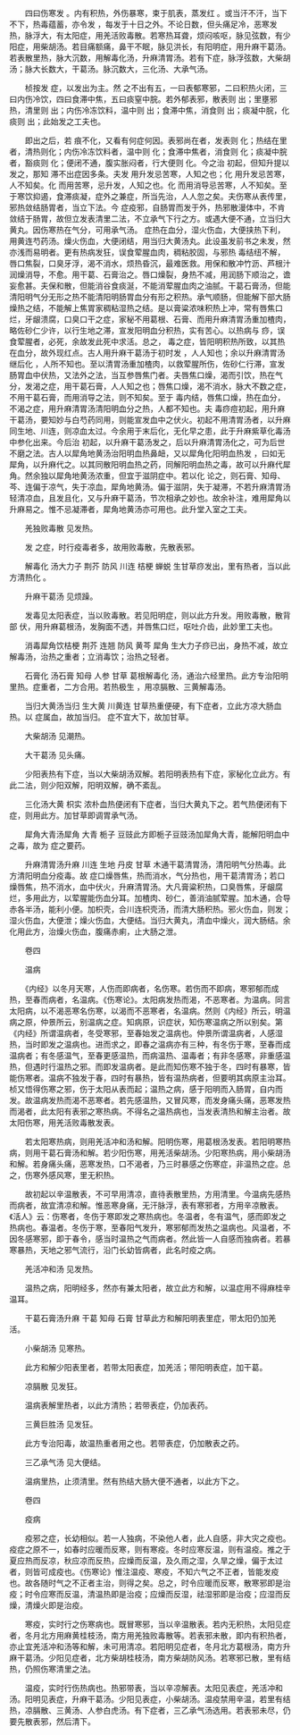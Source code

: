<!-- { "loadSidebar": true } -->
　　四曰伤寒发 。内有积热，外伤暴寒，束于肌表，蒸发红 。或当汗不汗，当下不下，热毒蕴蓄，亦令发 ，每发于十日之外。不论日数，但头痛足冷，恶寒发热，脉浮大，有太阳症，用羌活败毒散。若寒热耳聋，烦闷咳呕，脉见弦数，有少阳症，用柴胡汤。若目痛额痛，鼻干不眠，脉见洪长，有阳明症，用升麻干葛汤。若表散里热，脉大沉数，用解毒化汤，升麻清胃汤。若有下症，脉浮弦数，大柴胡汤；脉大长数大，干葛汤。脉沉数大，三化汤、大承气汤。

　　桢按发 症，以发出为主。然 之不出有五，一曰表郁寒邪，二曰积热火闭，三曰内伤冷饮，四曰食滞中焦，五曰痰窒中脘。若外郁表邪，散表则 出；里壅邪热，清里则 出；内伤冷冻饮料，温中则 出；食滞中焦，消食则 出；痰凝中脘，化痰则 出；此始发之工夫也。

　　即出之后，若 痕不化，又看有何症何因。表邪尚在者，发表则 化；热结在里者，清热则化；内伤冷冻饮料者，温中则 化；食滞中焦者，消食则 化；痰凝中脘者，豁痰则 化；便闭不通，腹实胀闷者，行大便则 化。今之治 初起，但知升提以发之，那知 滞不出症因多条。夫发 用升发忌苦寒，人知之也；化 用升发忌苦寒，人不知矣。化 而用苦寒，忌升发，人知之也。化 而用消导忌苦寒，人不知矣。至于寒饮抑遏，食滞痰凝，症外之兼症，所当先治，人人忽之矣。夫伤寒从表传里，邪热敛结肠胃者，当立下法。今 症疫邪，自肠胃而发于外，热邪散漫体中，不肯敛结于肠胃，故但立发表清里二法，不立承气下行之方。或遇大便不通，立当归大黄丸。因伤寒热在气分，可用承气汤。 症热在血分，湿火伤血，大便挟热下利，用黄连芍药汤。燥火伤血，大便闭结，用当归大黄汤丸。此设虽发前书之未发，然亦浅而易明者。更有热病发狂，误食荤腥血肉，稠粘胶固，与邪热 毒结纽不解，唇口焦裂，口臭牙浮，渴不消水，烦热昏沉，最难医救。用保和散冲竹沥、芦根汁润燥消导，不愈。用干葛、石膏治之。唇口燥裂，身热不减，用润肠下顺治之，谵妄愈甚。夫保和散，但能消谷食痰涎，不能消荤腥血肉之油腻。干葛石膏汤，但能清阳明气分无形之热不能清阳明肠胃血分有形之积热。承气顺肠，但能解下部大肠燥热之结，不能解上焦胃家稠粘湿热之结。是以膏粱浓味积热上冲，常有唇焦口烂，牙龈溃腐，口臭口干之症，家秘不用葛根、石膏、而用升麻清胃汤重加楂肉，略佐砂仁少许，以行生地之滞，宣发阳明血分积热，实有苦心。以热病与 痧，误食荤腥者，必死，余故发此死中求活。总之， 毒之症，皆阳明积热所致，以其热在血分，故外现红点。古人用升麻干葛汤于初时发 ，人人知也；余以升麻清胃汤继后化 ，人所不知也。至以清胃汤重加楂肉，以救荤腥所伤，佐砂仁行滞，宣发肠胃血中伏热，又法外之法，当互参唇焦门者。夫唇焦口燥，渴而引饮，热在气分，发渴之症，用干葛石膏，人人知之也；唇焦口燥，渴不消水，脉大不数之症，不用干葛石膏，而用消导之法，则不知矣。至于 毒内结，唇焦口燥，热在血分，不渴之症，用升麻清胃汤清阳明血分之热，人都不知也。夫 毒痧痘初起，用升麻干葛汤，要知妙与白芍药同用，则能宣发血中之伏火。初起不用清胃汤者，以升麻同生地、川连，则凉血太过。今余用于末后化，无化早之患，此于升麻紫草化毒汤中参化出来。今后治 初起，以升麻干葛汤发之，后以升麻清胃汤化之，可为后世不磨之法。古人以犀角地黄汤治阳明血热鼻衄，又以犀角化阳明血热发 ，曰如无犀角，以升麻代之。以其同散阳明血热之药，同解阳明血热之毒，故可以升麻代犀角。然余独以犀角地黄汤浓重，但宜于滋阴症中。若以化 论之，则石膏、知母、芩、连偏于凉气，失于凉血，犀角地黄汤。偏于滋阴，失于凝滞，不若升麻清胃汤轻清凉血，且发且化，又与升麻干葛汤，节次相承之妙也。故余补注，难用犀角以升麻易之。惟不忌凝滞者，犀角地黄汤亦可用也。此升堂入室之工夫。

　　羌独败毒散 见发热。

　　发 之症，时行疫毒者多，故用败毒散，先散表邪。

　　解毒化 汤大力子 荆芥 防风 川连 桔梗 蝉蜕 生甘草痧发出，里有热者，当以此方清热化 。

　　升麻干葛汤 见烦躁。

　　发毒见太阳表症，当以败毒散。若见阳明症，则以此方升发。用败毒散，散背部 伏，用升麻葛根汤，发胸面不透，并唇焦口烂，呕吐介齿，此妙里工夫也。

　　消毒犀角饮桔梗 荆芥 连翘 防风 黄芩 犀角 生大力子痧已出，身热不减，故立解毒汤，治热之重者；立消毒饮；治热之轻者。

　　石膏化 汤石膏 知母 人参 甘草 葛根解毒化 汤，通治六经里热。此方专治阳明里热。症重者，二方合用。若热极生 ，用凉膈散、三黄解毒汤。

　　当归大黄汤当归 生大黄 川黄连 甘草热重便硬，有下症者，立此方凉大肠血热。以 症属血，故加当归。 症不宜大下，故加甘草。

　　大柴胡汤 见潮热。

　　大干葛汤 见头痛。

　　少阳表热有下症，当以大柴胡汤双解。若阳明表热有下症，家秘化立此方。有此二法，则少阳双解，阳明双解，确不紊乱。

　　三化汤大黄 枳实 浓朴血热便闭有下症者，当归大黄丸下之。若气热便闭有下症，则用此方。加甘草即调胃承气汤。

　　犀角大青汤犀角 大青 栀子 豆豉此方即栀子豆豉汤加犀角大青，能解阳明血中之毒，故为 症之要药。

　　升麻清胃汤升麻 川连 生地 丹皮 甘草 木通干葛清胃汤，清阳明气分热毒。此方清阳明血分疫毒。故 症口燥唇焦，热而消水，气分热也，用干葛清胃汤；若口燥唇焦，热不消水，血中伏火，升麻清胃汤。大凡膏粱积热，口臭唇焦，牙龈腐烂，多用此方，以荤腥能伤血分耳。加楂肉、砂仁，善消油腻荤腥。加木通，合导赤各半汤，能利小便。加枳壳，合川连枳壳汤，而清大肠积热。邪火伤血，则发；湿火伤血，大便泄；燥火伤血，大便结。当归大黄丸，清血中燥火，润大肠结。余化用此方，治燥火伤血，腹痛赤痢，止大肠之泄。

　　卷四

　　温病

　　《内经》以冬月天寒，人伤而即病者，名伤寒。若伤而不即病，寒邪郁而成热，至春而病者，名温病。《伤寒论》。太阳病发热而渴，不恶寒者。为温病。同言太阳病，以不渴恶寒名伤寒，以渴而不恶寒者，名温病。然则《内经》所云，明温病之原，仲景所云，别温病之症。知病原，识症状，知伤寒温病之所以别矣。第《内经》所谓温病者，冬受寒邪，至春始发之温病也。仲景所谓温病者，人感湿热，当时即发之温病也。进而求之，即春之温病亦有三种，有冬伤于寒，至春而成温病者；有冬感温气，至春更感温热，而病温热、温毒者；有非冬感寒，非重感温热，但遇时行温热之邪。而即发温病者。是此而知伤寒不独于冬，四时有暴寒，皆能伤寒者。温病不独发于春，四时有暴热，皆有温热病者，但要明其病原主治耳。桢又悟得伤寒之邪，伤于太阳从表而起；温热之病，感于阳明而入肠胃，自内而发。故温病发热而渴不恶寒者。若先感温热，又冒风寒，而发身痛头痛，恶寒发热而渴者，此太阳有表邪之寒热病。不得名之温热病也，当发表清热和解主治者。故太阳伤寒，用羌活败毒散发表。

　　若太阳寒热病，则用羌活冲和汤和解。阳明伤寒，用葛根汤发表。若阳明寒热病，则用干葛石膏汤和解。若少阳伤寒，用羌活柴胡汤。少阳寒热病，用小柴胡汤和解。若身痛头痛，恶寒发热，口不渴者，乃三时暴感之伤寒症，非温热之症。总之，伤寒外感风寒，里无积热。

　　故初起以辛温散表，不可早用清凉，直待表散里热，方用清里。今温病先感热而病者，故宜清凉和解。惟恶寒身痛，无汗脉浮，表有寒邪者，方用辛凉散表。《活人》云：伤寒者，冬伤于寒即发之寒热病也。冬温者，冬有温气，感而即发之热病也。春温者。冬伤于寒，至春阳气发升，寒邪郁而发热之温病也。风温者，不因冬感寒邪，即于春令，感当时温热之气而病者。然此皆一人自感而独病者。若暴寒暴热，天地之邪气流行，沿门长幼皆病者，此名时疫之病。

　　羌活冲和汤 见发热。

　　温热之病，阳明经多，然亦有兼太阳者，故立此方和解，以温症用不得麻桂辛温耳。

　　干葛石膏汤升麻 干葛 知母 石膏 甘草此方和解阳明表里症，带太阳仍加羌活。

　　小柴胡汤 见寒热。

　　此方和解少阳表里者，若带太阳表症，加羌活；带阳明表症，加干葛。

　　凉膈散 见发狂。

　　温病表解里热者，以此方清热；若带表症，仍加表药。

　　三黄巨胜汤 见发狂。

　　此方专治阳毒，故温热重者用之也。若带表症，仍加散表之药。

　　三乙承气汤 见大便结。

　　温病里热，止须清里。然有热结大肠大便不通者，以此方下之。

　　卷四

　　疫病

　　疫邪之症，长幼相似。若一人独病，不染他人者，此人自感，非大灾之疫也。疫症之原不一，如春时应暖而反寒，则有寒疫。冬时应寒反温，则有温疫。推之于夏应热而反凉，秋应凉而反热，应燥而反温，及久雨之湿，久旱之燥，偏于太过者，则皆可成疫也。《伤寒论》惟注温疫、寒疫，不知六气之不正者，皆能发疫也。故各随时气之不正者主治，则得之矣。总之，时令应暖而反寒，散寒邪即是治疫；时令应寒而反温，清温热即是治疫；应燥而反湿，祛湿邪即是治疫；应湿而反燥，清燥火即是治疫。

　　寒疫，实时行之伤寒病也。既冒寒邪，当以辛温散表。若内无积热，太阳见症者，冬月北方用麻黄桂枝汤，南方用羌独败毒散等。若表邪未散，即内有积热者，亦止宜羌活冲和汤等和解，未可用清凉。若阳明见症者，冬月北方葛根汤，南方升麻干葛汤。少阳见症者，北方柴胡桂枝汤，南方柴胡防风汤。若寒邪已散，里有结热，仍照伤寒清里之法。

　　温疫，实时行伤热病也。热邪带表，当以辛凉解表。太阳见表症，羌活冲和汤。阳明见表症，升麻干葛汤。少阳见表症，小柴胡汤。温疫禁用辛温，若里有结热，凉膈散、三黄汤、人参白虎汤。有下症者，三乙承气汤选用。若表邪未尽，仍要先散表邪，然后清下。

